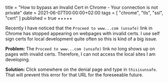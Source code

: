 title = "How to bypass an Invalid Cert in Chrome - Your connection is not private"
date = 2021-06-07T00:00:00+02:00
tags = [
    "chrome",
    "tls",
    "ssl",
    "cert"
]
published = true
+++++

Recently I have noticed that the `Proceed to www...com (unsafe)` link in Chrome has stopped appearing on webpages with invalid certs. I use self sign certs for local development quite often so this is kind of a big issue.

**Problem:**
The `Proceed to www...com (unsafe)` link no long shows up on pages with invalid certs. Therefore, I can not access the local sites I am developing.

**Solution:**
Click somewhere on the denial page and type in `thisisunsafe`. That will prevent this error for that URL for the foreseeable future.
